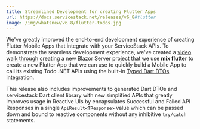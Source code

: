```yaml
---
title: Streamlined Development for creating Flutter Apps
url: https://docs.servicestack.net/releases/v6_8#flutter
image: /img/whatsnew/v6.8/flutter-todos.jpg
---
```


We've greatly improved the end-to-end development experience of creating Flutter Mobile Apps that integrate with your ServiceStack APIs. 
To demonstrate the seamless development experience, we've created a [video walk through](https://www.youtube.com/watch?v=t4WcXo4Vnio) 
creating a new Blazor Server project that we use **mix flutter** to create a new Flutter App that we can use to quickly build 
a Mobile App to call its existing Todo .NET APIs using the built-in [Typed Dart DTOs](https://docs.servicestack.net/dart-add-servicestack-reference) integration.

This release also includes improvements to generated Dart DTOs and servicestack Dart client library with new simplified APIs
that greatly improves usage in Reactive UIs by encapsulates Successful and Failed API Responses in a single `ApiResult<TResponse>` 
value which can be passed down and bound to reactive components without any inhibitive `try/catch` statements.